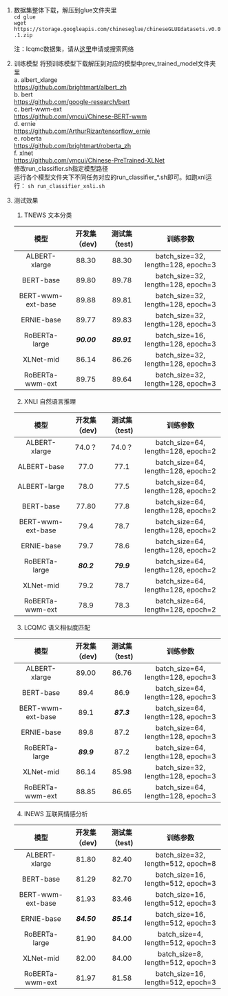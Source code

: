 1. 数据集整体下载，解压到glue文件夹里  
  ```cd glue ```  
  ```wget https://storage.googleapis.com/chineseglue/chineseGLUEdatasets.v0.0.1.zip```

    注：lcqmc数据集，请从<a href="http://icrc.hitsz.edu.cn/info/1037/1146.htm">这里</a>申请或搜索网络

2. 训练模型
  将预训练模型下载解压到对应的模型中prev_trained_model文件夹里  
  a. albert_xlarge  
  https://github.com/brightmart/albert_zh  
  b. bert  
  https://github.com/google-research/bert  
  c. bert-wwm-ext  
  https://github.com/ymcui/Chinese-BERT-wwm  
  d. ernie  
  https://github.com/ArthurRizar/tensorflow_ernie  
  e. roberta    
  https://github.com/brightmart/roberta_zh  
  f. xlnet  
  https://github.com/ymcui/Chinese-PreTrained-XLNet  
  修改run_classifier.sh指定模型路径  
  运行各个模型文件夹下不同任务对应的run_classifier_*.sh即可。如跑xnl运行： 
  ```sh run_classifier_xnli.sh```

3. 测试效果

    1. TNEWS 文本分类
    
    | 模型 | 开发集（dev) | 测试集（test) | 训练参数 |
    | :----:| :----: | :----: | :----: |
    | ALBERT-xlarge |	88.30 | 88.30	|batch_size=32, length=128, epoch=3 |
    | BERT-base	| 89.80	| 89.78	| batch_size=32, length=128, epoch=3 |
    | BERT-wwm-ext-base | 89.88 | 89.81 |	batch_size=32, length=128, epoch=3 |
    | ERNIE-base	| 89.77	|89.83 | batch_size=32, length=128, epoch=3 |
    | RoBERTa-large	|***90.00*** | ***89.91*** |	batch_size=16, length=128, epoch=3 |
    | XLNet-mid	|86.14 | 86.26 |	batch_size=32, length=128, epoch=3 | 
    | RoBERTa-wwm-ext |89.75 | 89.64 |	batch_size=32, length=128, epoch=3 | 

    2. XNLI 自然语言推理
    
    | 模型 | 开发集（dev) | 测试集（test) | 训练参数 |
    | :----:| :----: | :----: | :----: |
    | ALBERT-xlarge |74.0？ |74.0？	|batch_size=64, length=128, epoch=2 |
    | ALBERT-base | 77.0 |	77.1 |batch_size=64, length=128, epoch=2 |
    | ALBERT-large | 78.0 | 77.5	|batch_size=64, length=128, epoch=2 |
    | BERT-base	| 77.80	| 77.8	| batch_size=64, length=128, epoch=2 |
    | BERT-wwm-ext-base | 79.4 | 78.7 |	batch_size=64, length=128, epoch=2 |
    | ERNIE-base	| 79.7	|78.6 | batch_size=64, length=128, epoch=2 |
    | RoBERTa-large	|***80.2*** |***79.9*** |	batch_size=64, length=128, epoch=2 |
    | XLNet-mid	|79.2 | 78.7 |	batch_size=64, length=128, epoch=2 | 
    | RoBERTa-wwm-ext	|78.9 | 78.3 |	batch_size=64, length=128, epoch=2 | 
    
    3. LCQMC  语义相似度匹配
    
    | 模型 | 开发集（dev) | 测试集（test) | 训练参数 |
    | :----:| :----: | :----: | :----: |
    | ALBERT-xlarge | 89.00 | 86.76	|batch_size=64, length=128, epoch=3 |
    | BERT-base	| 89.4 	| 86.9 	| batch_size=64, length=128, epoch=3 |
    | BERT-wwm-ext-base |89.1   | ***87.3*** |	batch_size=64, length=128, epoch=3 |
    | ERNIE-base	| 89.8 	| 87.2 | batch_size=64, length=128, epoch=3|
    | RoBERTa-large	|***89.9***  | 87.2|	batch_size=64, length=128, epoch=3 |
    | XLNet-mid	| 86.14 | 85.98 |	batch_size=32, length=128, epoch=3 | 
    | RoBERTa-wwm-ext	| 88.85 | 86.65 |	batch_size=64, length=128, epoch=3 | 

    4. INEWS 互联网情感分析
    
    | 模型 | 开发集（dev) | 测试集（test) | 训练参数 |
    | :----:| :----: | :----: | :----: |
    | ALBERT-xlarge |81.80	 | 82.40	|batch_size=32, length=512, epoch=8 |
    | BERT-base	| 81.29	| 82.70	| batch_size=16, length=512, epoch=3 |
    | BERT-wwm-ext-base | 81.93 | 83.46 |	batch_size=16, length=512, epoch=3 |
    | ERNIE-base	| ***84.50***	|***85.14*** | batch_size=16, length=512, epoch=3 |
    | RoBERTa-large	|81.90 | 84.00 |	batch_size=4, length=512, epoch=3 |
    | XLNet-mid	|82.00 | 84.00 |	batch_size=8, length=512, epoch=3 | 
    | RoBERTa-wwm-ext	|81.97 | 81.58 |	batch_size=16, length=512, epoch=3 | 

